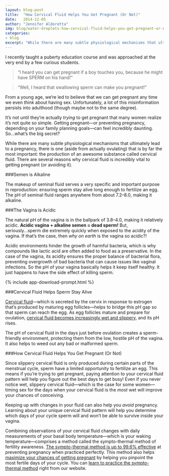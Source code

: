 ```yaml
---
layout: blog-post
title:  "How Cervical Fluid Helps You Get Pregnant (Or Not)"
date:   2014-12-05
author: "Jennifer Aldoretta"
img: blog/water-droplets-how-cervical-fluid-helps-you-get-pregnant-or-not.jpg
categories:
- blog
excerpt: "While there are many subtle physiological mechanisms that ultimately lead to a pregnancy, there is one (aside from actually ovulating) that is by far the most important..."
---
```


I recently taught a puberty education course and was approached at the very end by a few curious students. 

>&ldquo;I heard you can get pregnant if a boy touches you, because he might have SPERM on his hand!&rdquo;

>&ldquo;Well, I heard that swallowing sperm can make you pregnant!&rdquo;

From a young age, we&rsquo;re led to believe that we can get pregnant any time we even *think* about having sex. Unfortunately, a lot of this misinformation persists into adulthood (though maybe not to the same degree).

It&rsquo;s not until they&rsquo;re actually *trying* to get pregnant that many women realize it&rsquo;s not quite so simple. Getting pregnant&mdash;or preventing pregnancy, depending on your family planning goals&mdash;can feel incredibly daunting. So...what&rsquo;s the big secret?

While there are many subtle physiological mechanisms that ultimately lead to a pregnancy, there is one (aside from actually ovulating) that is by far the most important: the production of an awesome substance called cervical fluid. There are several reasons why cervical fluid is incredibly vital to getting pregnant (or avoiding it).

###Semen is Alkaline

The makeup of seminal fluid serves a very specific and important purpose in reproduction: ensuring sperm stay alive long enough to fertilize an egg. The pH of seminal fluid ranges anywhere from about 7.2&ndash;8.0, making it alkaline.

###The Vagina is Acidic

The natural pH of the vagina is in the ballpark of 3.8&ndash;4.0, making it relatively acidic. **Acidic vagina + alkaline semen = dead sperm!** But, seriously...sperm die extremely quickly when exposed to the acidity of the vagina. If that&rsquo;s the case, then *why on earth* is the vagina so acidic?!

Acidic environments hinder the growth of harmful bacteria, which is why compounds like lactic acid are often added to food as a preservative. In the case of the vagina, its acidity ensures the proper balance of bacterial flora, preventing overgrowth of bad bacteria that can cause issues like vaginal infections. So the pH of your vagina basically helps it keep itself healthy. It just happens to have the side effect of killing sperm.

{% include app-download-prompt.html %}

###Cervical Fluid Helps Sperm Stay Alive

<a class="text-link" href="/the-cycle/chapter-6-hormone-changes-and-fertility-signals/#what-is-cervical-fluid">Cervical fluid</a>&mdash;which is secreted by the cervix in response to estrogen that&rsquo;s produced by maturing egg follicles&mdash;helps to bridge this pH gap so that sperm can reach the egg. As egg follicles mature and prepare for ovulation, <a class="text-link" href="/the-cycle/appendix-e-visualizing-cervical-fluid-changes/">cervical fluid becomes increasingly wet and slippery</a>, and its pH rises. 

The pH of cervical fluid in the days just before ovulation creates a sperm-friendly environment, protecting them from the low, hostile pH of the vagina. It also helps to weed out any bad or malformed sperm.

###How Cervical Fluid Helps You Get Pregnant (Or Not)

Since slippery cervical fluid is only produced during certain parts of the menstrual cycle, sperm have a limited opportunity to fertilize an egg. This means if you&rsquo;re trying to get pregnant, paying attention to your cervical fluid pattern will help you figure out the best days to get busy! Even if you never notice wet, slippery cervical fluid&mdash;which is the case for some women&mdash;timing sex for the days when your cervical fluid is the *most* wet will improve your chances of conceiving.

Keeping up with changes in your fluid can also help you *avoid* pregnancy. Learning about your unique cervical fluid pattern will help you determine which days of your cycle sperm will and won&rsquo;t be able to survive inside your vagina.

Combining observations of your cervical fluid changes with daily measurements of your basal body temperature&mdash;which is your waking temperature&mdash;comprises a method called the sympto-thermal method of fertility awareness. <a class="text-link" href="/the-cycle/chapter-9-sympto-thermal-method-effectiveness/">The sympto-thermal method is up to 99.6% effective</a> at preventing pregnancy when practiced perfectly. This method also helps <a class="text-link" href="/blog/2014/07/04/how-to-get-pregnant-while-charting-your-fertility/">maximize your chances of getting pregnant</a> by helping you pinpoint the most fertile days of your cycle. You can <a class="text-link" href="/the-cycle/chapter-7-the-rules-of-the-sympto-thermal-method/">learn to practice the sympto-thermal method</a> right from our website.